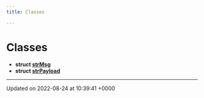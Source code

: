 ```yaml
---
title: Classes

---
```


# Classes




* **struct [strMsg](/Gateway/Classes/structstr_msg/)** 
* **struct [strPayload](/Gateway/Classes/structstr_payload/)** 



-------------------------------

Updated on 2022-08-24 at 10:39:41 +0000
